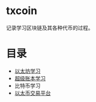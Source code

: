 # txcoin
记录学习区块链及其各种代币的过程。
# 目录
- [以太坊学习](/learn_ETH/contents.md)
- [超级账本学习](/learn_hyperledger_fabric/contents.md)
- 比特币学习
- [以太币交易平台](/ether_exchange/resourcelink.md)
